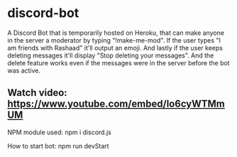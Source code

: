# discord-bot

A Discord Bot that is temporarily hosted on Heroku, that can make anyone in the server a moderator by typing "!make-me-mod". If the user types "I am friends with Rashaad" it'll output an emoji. And lastly if the user keeps deleting messages it'll display "Stop deleting your messages". And the delete feature works even if the messages were in the server before the bot was active.

## Watch video: https://www.youtube.com/embed/lo6cyWTMmUM

NPM module used: npm i discord.js

How to start bot: npm run devStart 
